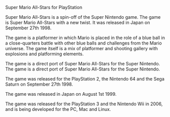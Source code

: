Super Mario All-Stars for PlayStation

Super Mario All-Stars is a spin-off of the Super Nintendo game. The game is Super Mario All-Stars with a new twist. It was released in Japan on September 27th 1998.

The game is a platformer in which Mario is placed in the role of a blue ball in a close-quarters battle with other blue balls and challenges from the Mario universe. The game itself is a mix of platformer and shooting gallery with explosions and platforming elements.

The game is a direct port of Super Mario All-Stars for the Super Nintendo. The game is a direct port of Super Mario All-Stars for the Super Nintendo.

The game was released for the PlayStation 2, the Nintendo 64 and the Sega Saturn on September 27th 1998.

The game was released in Japan on August 1st 1999.

The game was released for the PlayStation 3 and the Nintendo Wii in 2006, and is being developed for the PC, Mac and Linux.